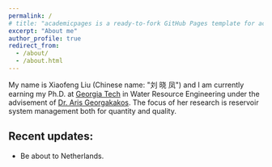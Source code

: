 ```yaml
---
permalink: /
# title: "academicpages is a ready-to-fork GitHub Pages template for academic personal websites"
excerpt: "About me"
author_profile: true
redirect_from: 
  - /about/
  - /about.html
---
```


My name is Xiaofeng Liu (Chinese name: "刘 晓 凤") and I am currently earning my Ph.D. at [Georgia Tech](https://www.gatech.edu/) in Water Resource Engineering under the advisement of [Dr. Aris Georgakakos](http://gwri.gatech.edu/staff/3976). The focus of her research is reservoir system management both for quantity and quality.


Recent updates:
------
- Be about to Netherlands. 

